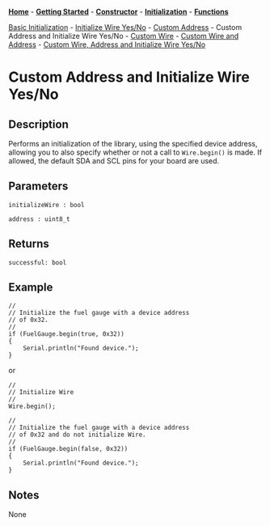 [**Home**](https://porrey.github.io/max1704x) -
[**Getting Started**](https://porrey.github.io/max1704x/getting-started) -
[**Constructor**](https://porrey.github.io/max1704x/constructor) -
[**Initialization**](https://porrey.github.io/max1704x/initialization) -
[**Functions**](https://porrey.github.io/max1704x/functions)

[Basic Initialization](https://porrey.github.io/max1704x/initialization/basic) -
[Initialize Wire Yes/No](https://porrey.github.io/max1704x/initialization/initialize-wire-yes-no) -
[Custom Address](https://porrey.github.io/max1704x/initialization/custom-address) -
Custom Address and Initialize Wire Yes/No -
[Custom Wire](https://porrey.github.io/max1704x/initialization/custom-wire) -
[Custom Wire and Address](https://porrey.github.io/max1704x/initialization/custom-wire-address) -
[Custom Wire, Address and Initialize Wire Yes/No](https://porrey.github.io/max1704x/initialization/custom-wire-address-initialize-wire-yes-no)

# Custom Address and Initialize Wire Yes/No
## Description
Performs an initialization of the library, using the specified device address, allowing you to also specify whether or not a call to `Wire.begin()` is made. If allowed, the default SDA and SCL pins for your board are used.

## Parameters
`initializeWire : bool`

`address : uint8_t`

## Returns
`successful: bool`

## Example
	//
	// Initialize the fuel gauge with a device address
	// of 0x32.
	//
	if (FuelGauge.begin(true, 0x32))
	{
	    Serial.println("Found device.");
	}

or

	//
	// Initialize Wire
	//
	Wire.begin();
	
	//
	// Initialize the fuel gauge with a device address
	// of 0x32 and do not initialize Wire.
	//
	if (FuelGauge.begin(false, 0x32))
	{
	    Serial.println("Found device.");
	}

## Notes
None